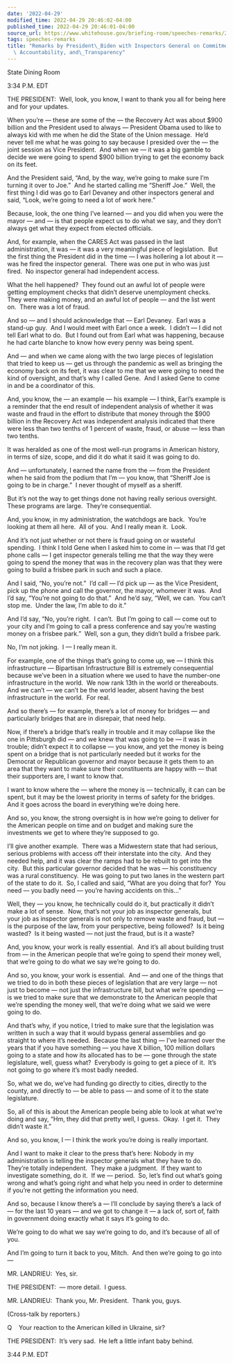 ```yaml
---
date: '2022-04-29'
modified_time: 2022-04-29 20:46:02-04:00
published_time: 2022-04-29 20:46:01-04:00
source_url: https://www.whitehouse.gov/briefing-room/speeches-remarks/2022/04/29/remarks-by-president-biden-with-inspectors-general-on-commitment-to-oversight-accountability-and-transparency/
tags: speeches-remarks
title: "Remarks by President\_Biden with Inspectors General on Commitment to Oversight,\
  \ Accountability, and\_Transparency"
---
```

 
State Dining Room

3:34 P.M. EDT

THE PRESIDENT:  Well, look, you know, I want to thank you all for being
here and for your updates. 

When you’re — these are some of the — the Recovery Act was about $900
billion and the President used to always — President Obama used to like
to always kid with me when he did the State of the Union message.  He’d
never tell me what he was going to say because I presided over the — the
joint session as Vice President.  And when we — it was a big gamble to
decide we were going to spend $900 billion trying to get the economy
back on its feet. 

And the President said, “And, by the way, we’re going to make sure I’m
turning it over to Joe.”  And he started calling me “Sheriff Joe.” 
Well, the first thing I did was go to Earl Devaney and other inspectors
general and said, “Look, we’re going to need a lot of work here.” 

Because, look, the one thing I’ve learned — and you did when you were
the mayor — and — is that people expect us to do what we say, and they
don’t always get what they expect from elected officials. 

And, for example, when the CARES Act was passed in the last
administration, it was — it was a very meaningful piece of legislation. 
But the first thing the President did in the time — I was hollering a
lot about it — was he fired the inspector general.  There was one put in
who was just fired.  No inspector general had independent access. 

What the hell happened?  They found out an awful lot of people were
getting employment checks that didn’t deserve unemployment checks.  They
were making money, and an awful lot of people — and the list went on. 
There was a lot of fraud.

And so — and I should acknowledge that — Earl Devaney.  Earl was a
stand-up guy.  And I would meet with Earl once a week.  I didn’t — I did
not tell Earl what to do.  But I found out from Earl what was happening,
because he had carte blanche to know how every penny was being spent.

And — and when we came along with the two large pieces of legislation
that tried to keep us — get us through the pandemic as well as bringing
the economy back on its feet, it was clear to me that we were going to
need the kind of oversight, and that’s why I called Gene.  And I asked
Gene to come in and be a coordinator of this. 

And, you know, the — an example — his example — I think, Earl’s example
is a reminder that the end result of independent analysis of whether it
was waste and fraud in the effort to distribute that money through the
$900 billion in the Recovery Act was independent analysis indicated that
there were less than two tenths of 1 percent of waste, fraud, or abuse —
less than two tenths.

It was heralded as one of the most well-run programs in American
history, in terms of size, scope, and did it do what it said it was
going to do.

And — unfortunately, I earned the name from the — from the President
when he said from the podium that I’m — you know, that “Sheriff Joe is
going to be in charge.”  I never thought of myself as a sheriff.

But it’s not the way to get things done not having really serious
oversight.  These programs are large.  They’re consequential. 

And, you know, in my administration, the watchdogs are back.  You’re
looking at them all here.  All of you.  And I really mean it.  Look.

And it’s not just whether or not there is fraud going on or wasteful
spending.  I think I told Gene when I asked him to come in — was that
I’d get phone calls — I get inspector generals telling me that the way
they were going to spend the money that was in the recovery plan was
that they were going to build a frisbee park in such and such a place.

And I said, “No, you’re not.”  I’d call — I’d pick up — as the Vice
President, pick up the phone and call the governor, the mayor, whomever
it was.  And I’d say, “You’re not going to do that.”  And he’d say,
“Well, we can.  You can’t stop me.  Under the law, I’m able to do it.”

And I’d say, “No, you’re right.  I can’t.  But I’m going to call — come
out to your city and I’m going to call a press conference and say you’re
wasting money on a frisbee park.”  Well, son a gun, they didn’t build a
frisbee park.

No, I’m not joking.  I — I really mean it.

For example, one of the things that’s going to come up, we — I think
this infrastructure — Bipartisan Infrastructure Bill is extremely
consequential because we’ve been in a situation where we used to have
the number-one infrastructure in the world.  We now rank 13th in the
world or thereabouts.  And we can’t — we can’t be the world leader,
absent having the best infrastructure in the world.  For real.

And so there’s — for example, there’s a lot of money for bridges — and
particularly bridges that are in disrepair, that need help. 

Now, if there’s a bridge that’s really in trouble and it may collapse
like the one in Pittsburgh did — and we knew that was going to be — it
was in trouble; didn’t expect it to collapse — you know, and yet the
money is being spent on a bridge that is not particularly needed but it
works for the Democrat or Republican governor and mayor because it gets
them to an area that they want to make sure their constituents are happy
with — that their supporters are, I want to know that. 

I want to know where the — where the money is — technically, it can can
be spent, but it may be the lowest priority in terms of safety for the
bridges.  And it goes across the board in everything we’re doing here.

And so, you know, the strong oversight is in how we’re going to deliver
for the American people on time and on budget and making sure the
investments we get to where they’re supposed to go.

I’ll give another example.  There was a Midwestern state that had
serious, serious problems with access off their interstate into the
city.  And they needed help, and it was clear the ramps had to be
rebuilt to get into the city.  But this particular governor decided that
he was — his constituency was a rural constituency.  He was going to put
two lanes in the western part of the state to do it.  So, I called and
said, “What are you doing that for?  You need — you badly need — you’re
having accidents on this…”

Well, they — you know, he technically could do it, but practically it
didn’t make a lot of sense.  Now, that’s not your job as inspector
generals, but your job as inspector generals is not only to remove waste
and fraud, but — is the purpose of the law, from your perspective, being
followed?  Is it being wasted?  Is it being wasted — not just the fraud,
but is it a waste?

And, you know, your work is really essential.  And it’s all about
building trust from — in the American people that we’re going to spend
their money well, that we’re going to do what we say we’re going to do.

And so, you know, your work is essential.  And — and one of the things
that we tried to do in both these pieces of legislation that are very
large — not just to become — not just the infrastructure bill, but what
we’re spending — is we tried to make sure that we demonstrate to the
American people that we’re spending the money well, that we’re doing
what we said we were going to do.

And that’s why, if you notice, I tried to make sure that the legislation
was written in such a way that it would bypass general assemblies and go
straight to where it’s needed.  Because the last thing — I’ve learned
over the years that if you have something — you have X billion, 100
million dollars going to a state and how its allocated has to be — gone
through the state legislature, well, guess what?  Everybody is going to
get a piece of it.  It’s not going to go where it’s most badly needed. 

So, what we do, we’ve had funding go directly to cities, directly to the
county, and directly to — be able to pass — and some of it to the state
legislature. 

So, all of this is about the American people being able to look at what
we’re doing and say, “Hm, they did that pretty well, I guess.  Okay.  I
get it.  They didn’t waste it.”

And so, you know, I — I think the work you’re doing is really
important. 

And I want to make it clear to the press that’s here: Nobody in my
administration is telling the inspector generals what they have to do. 
They’re totally independent.  They make a judgment.  If they want to
investigate something, do it.  If we — period.  So, let’s find out
what’s going wrong and what’s going right and what help you need in
order to determine if you’re not getting the information you need. 

And so, because I know there’s a — I’ll conclude by saying there’s a
lack of — for the last 10 years — and we got to change it — a lack of,
sort of, faith in government doing exactly what it says it’s going to
do. 

We’re going to do what we say we’re going to do, and it’s because of all
of you.

And I’m going to turn it back to you, Mitch.  And then we’re going to go
into —

MR. LANDRIEU:  Yes, sir.

THE PRESIDENT:  — more detail.  I guess.

MR. LANDRIEU:  Thank you, Mr. President.  Thank you, guys.

(Cross-talk by reporters.)

Q    Your reaction to the American killed in Ukraine, sir?

THE PRESIDENT:  It’s very sad.  He left a little infant baby behind.

3:44 P.M. EDT
